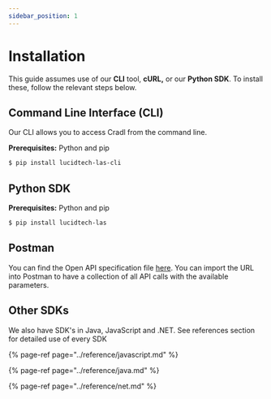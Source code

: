 ```yaml
---
sidebar_position: 1
---
```


# Installation

This guide assumes use of our **CLI** tool, **cURL,** or our **Python SDK**. To install these, follow the relevant steps below.

## Command Line Interface \(CLI\)

Our CLI allows you to access Cradl from the command line.

**Prerequisites:** Python and pip

```bash
$ pip install lucidtech-las-cli
```

## Python SDK

**Prerequisites:** Python and pip

```bash
$ pip install lucidtech-las
```

## Postman

You can find the Open API specification file [here](https://raw.githubusercontent.com/LucidtechAI/cradl-docs/master/reference/restapi/oas.json). You can import the URL into Postman to have a collection of all API calls with the available parameters.

## Other SDKs

We also have SDK's in Java, JavaScript and .NET. See references section for detailed use of every SDK

{% page-ref page="../reference/javascript.md" %}

{% page-ref page="../reference/java.md" %}

{% page-ref page="../reference/net.md" %}

